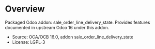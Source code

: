# Overview

Packaged Odoo addon: sale_order_line_delivery_state. Provides features documented in upstream Odoo 16 under this addon.

- Source: OCA/OCB 16.0, addon sale_order_line_delivery_state
- License: LGPL-3
